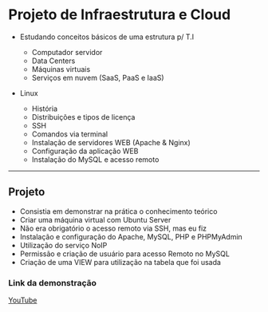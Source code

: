 # Projeto de Infraestrutura e Cloud

- Estudando conceitos básicos de uma estrutura p/ T.I
  - Computador servidor
  - Data Centers
  - Máquinas virtuais
  - Serviços em nuvem (SaaS, PaaS e IaaS)

- Linux
  - História
  - Distribuições e tipos de licença
  - SSH
  - Comandos via terminal
  - Instalação de servidores WEB (Apache & Nginx)
  - Configuração da aplicação WEB
  - Instalação do MySQL e acesso remoto

---

## Projeto

- Consistia em demonstrar na prática o conhecimento teórico
 - Criar uma máquina virtual com Ubuntu Server
 - Não era obrigatório o acesso remoto via SSH, mas eu fiz
 - Instalação e configuração do Apache, MySQL, PHP e PHPMyAdmin
 - Utilização do serviço NoIP
 - Permissão e criação de usuário para acesso Remoto no MySQL
 - Criação de uma VIEW para utilização na tabela que foi usada


### Link da demonstração
[YouTube](https://www.youtube.com/watch?v=OrS7HDqaZUc)
